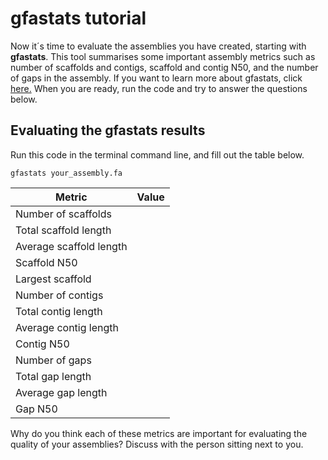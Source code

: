 # gfastats tutorial

Now it´s time to evaluate the assemblies you have created, starting with **gfastats**. This tool summarises some important assembly metrics such as number of scaffolds and contigs, scaffold and contig N50, and the number of gaps in the assembly. If you want to learn more about gfastats, click [here.](https://github.com/vgl-hub/gfastats) When you are ready, run the code and try to answer the questions below.

## Evaluating the gfastats results

Run this code in the terminal command line, and fill out the table below.


```
gfastats your_assembly.fa
```


Metric | Value
-------|-------
Number of scaffolds |
Total scaffold length |
Average scaffold length |
Scaffold N50 |
Largest scaffold |
Number of contigs |
Total contig length |
Average contig length |
Contig N50 |
Number of gaps |
Total gap length | 
Average gap length |
Gap N50 |


Why do you think each of these metrics are important for evaluating the quality of your assemblies? Discuss with the person sitting next to you.